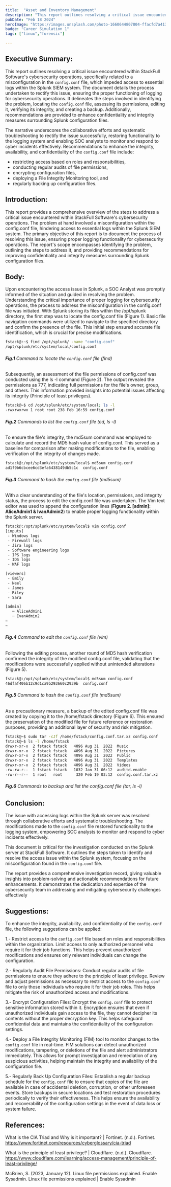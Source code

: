 ```yaml
---
title:  "Asset and Inventory Management"
description: "This report outlines resolving a critical issue encountered within StackFull Software's cybersecurity operations...."
pubDate: "Feb 18 2024"
heroImage: "https://images.unsplash.com/photo-1660644807804-ffacfd7a4137?q=80&w=1932&auto=format&fit=crop&ixlib=rb-4.0.3&ixid=M3wxMjA3fDB8MHxwaG90by1wYWdlfHx8fGVufDB8fHx8fA%3D%3D"
badge: "Career Simulation 1"
tags: ["linux","forensic"]

---
```



## Executive Summary:

This report outlines resolving a critical issue encountered within StackFull Software's cybersecurity operations, specifically related to a misconfiguration in the `config.conf` file, which impeded access to essential logs within the Splunk SIEM system. The document details the process undertaken to rectify this issue, ensuring the proper functioning of logging for cybersecurity operations. It delineates the steps involved in identifying the problem, locating the `config.conf` file, assessing its permissions, editing it, verifying its integrity, and creating a backup. Additionally, recommendations are provided to enhance confidentiality and integrity measures surrounding Splunk configuration files.

The narrative underscores the collaborative efforts and systematic troubleshooting to rectify the issue successfully, restoring functionality to the logging system and enabling SOC analysts to monitor and respond to cyber incidents effectively.
Recommendations to enhance the integrity, availability, and confidentiality of the `config.conf` file include:
- restricting access based on roles and responsibilities,
- conducting regular audits of file permissions,
- encrypting configuration files,
- deploying a File Integrity Monitoring tool, and
- regularly backing up configuration files.


## Introduction:

This report provides a comprehensive overview of the steps to address a critical issue encountered within StackFull Software's cybersecurity operations. The problem at hand involved a misconfiguration within the config.conf file, hindering access to essential logs within the Splunk SIEM system. The primary objective of this report is to document the process of resolving this issue, ensuring proper logging functionality for cybersecurity operations. The report's scope encompasses identifying the problem, outlining the steps to address it, and providing recommendations for improving confidentiality and integrity measures surrounding Splunk configuration files.

## Body:
Upon encountering the access issue in Splunk, a SOC Analyst was promptly informed of the situation and guided in resolving the problem. Understanding the critical importance of proper logging for cybersecurity operations, the process to address the misconfiguration in the config.conf file was initiated.
With Splunk storing its files within the /opt/splunk directory, the first step was to locate the config.conf file (Figure 1). Basic file navigation commands were utilized to navigate to the specified directory and confirm the presence of the file. This initial step ensured accurate file identification, which is crucial for precise modifications.

```bash
fstack@:~$ find /opt/splunk/ -name "config.conf"
/opt/splunk/etc/system/local/config.conf
```
###### **Fig.1** Command to locate the `config.conf` file (find)



Subsequently, an assessment of the file permissions of config.conf was conducted using the ls -l command (Figure 2). The output revealed the permissions as 777, indicating full permissions for the file's owner, group, and others. This information provided insights into potential issues affecting its integrity (Principle of least privileges).

```bash
fstack@~$ cd /opt/splunk/etc/system/local; ls -l
-rwxrwxrwx 1 root root 238 Feb 16:59 config.conf
```
###### **Fig.2** Commands to list the `config.conf` file (cd, ls -l)

To ensure the file's integrity, the md5sum command was employed to calculate and record the MD5 hash value of config.conf. This served as a baseline for comparison after making modifications to the file, enabling verification of the integrity of changes made.

```bash
fstack@:/opt/splunk/etc/system/local$ md5sum config.conf 
ad1f9b6cbcee6cd3efa6438149db5c1c  config.conf
```
###### **Fig.3** Command to hash the `config.conf` file (md5sum)

With a clear understanding of the file's location, permissions, and integrity status, the process to edit the config.conf file was undertaken. The Vim text editor was used to append the configuration lines (**Figure 2. [admin]: AliceAdmin1 & IvanAdmin2**) to enable proper logging functionality within the Splunk server. 

```bash
fstack@:/opt/splunk/etc/system/local$ vim config.conf
[inputs]
 - Windows logs
 - Firewall logs
 - Jira logs
 - Software engineering logs
 - IPS logs
 - IDS logs
 - WAF logs

[viewers]
 - Emily
 - Neel
 - James
 - Riley
 - Sara

[admin]
   ─ AliceAdmin1
   ─ IvanAdmin2
~                                                                                         
~
```
###### **Fig.4** Command to edit the `config.conf` file (vim) 

Following the editing process, another round of MD5 hash verification confirmed the integrity of the modified config.conf file, validating that the modifications were successfully applied without unintended alterations (Figure 5).

```bash
fstack@:/opt/splunk/etc/system/local$ md5sum config.conf 
46dfaf406b12c9d1ca9b293660c2939b  config.conf
```
###### **Fig.5** Command to hash the `config.conf` file (md5sum)

As a precautionary measure, a backup of the edited config.conf file was created by copying it to the /home/fstack directory (Figure 6). This ensured the preservation of the modified file for future reference or restoration purposes, providing an additional layer of security and risk mitigation.

```bash
fstack@~$ sudo tar -cJf /home/fstack/config.conf.tar.xz config.conf
fstack@~$ ls -l /home/fstack
drwxr-xr-x  2 fstack fstack   4096 Aug 31  2022  Music
drwxr-xr-x  2 fstack fstack   4096 Aug 31  2022  Pictures
drwxr-xr-x  2 fstack fstack   4096 Aug 31  2022  Public
drwxr-xr-x  2 fstack fstack   4096 Aug 31  2022  Templates
drwxr-xr-x  2 fstack fstack   4096 Aug 31  2022  Videos
-rw-rw-r--  1 fstack fstack   1032 Jan 31 06:12  auditd.enable
-rw-r--r--  1 root   root      320 Feb 19 03:12  config.conf.tar.xz
```
###### **Fig.6** Commands to backup and list the config.conf file (tar, ls -l)

## Conclusion:
The issue with accessing logs within the Splunk server was resolved through collaborative efforts and systematic troubleshooting. The modifications made to the `config.conf` file restored functionality to the logging system, empowering SOC analysts to monitor and respond to cyber incidents effectively. 

This document is critical for the investigation conducted on the Splunk server at StackFull Software. It outlines the steps taken to identify and resolve the access issue within the Splunk system, focusing on the misconfiguration found in the `config.conf` file.

The report provides a comprehensive investigation record, giving valuable insights into problem-solving and actionable recommendations for future enhancements. It demonstrates the dedication and expertise of the cybersecurity team in addressing and mitigating cybersecurity challenges effectively

## Suggestions:

To enhance the integrity, availability, and confidentiality of the `config.conf` file, the following suggestions can be applied:

1.-  Restrict access to the `config.conf` file based on roles and responsibilities within the organization. Limit access to only authorized personnel who require it for their job functions. This helps prevent unauthorized modifications and ensures only relevant individuals can change the configuration.


2.- Regularly Audit File Permissions: Conduct regular audits of file permissions to ensure they adhere to the principle of least privilege. Review and adjust permissions as necessary to restrict access to the `config.conf` file to only those individuals who require it for their job roles. This helps mitigate the risk of unauthorized access and modifications.


3.- Encrypt Configuration Files: Encrypt the `config.conf` file to protect sensitive information stored within it. Encryption ensures that even if unauthorized individuals gain access to the file, they cannot decipher its contents without the proper decryption key. This helps safeguard confidential data and maintains the confidentiality of the configuration settings.


4.- Deploy a File Integrity Monitoring (FIM) tool to monitor changes to the `config.conf` file in real-time. FIM solutions can detect unauthorized modifications, tampering, or deletions of the file and alert administrators immediately. This allows for prompt investigation and remediation of any suspicious activities, helping maintain the integrity and availability of the configuration file.


5.- Regularly Back Up Configuration Files: Establish a regular backup schedule for the `config.conf` file to ensure that copies of the file are available in case of accidental deletion, corruption, or other unforeseen events. Store backups in secure locations and test restoration procedures periodically to verify their effectiveness. This helps ensure the availability and recoverability of the configuration settings in the event of data loss or system failure.


## References:

What is the CIA Triad and Why is it important? | Fortinet. (n.d.). Fortinet. https://www.fortinet.com/resources/cyberglossary/cia-triad




What is the principle of least privilege? | Cloudflare. (n.d.). Cloudflare. https://www.cloudflare.com/learning/access-management/principle-of-least-privilege/




McBrien, S. (2023, January 12). Linux file permissions explained. Enable Sysadmin. Linux file permissions explained | Enable Sysadmin
